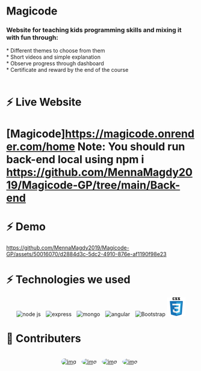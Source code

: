 # Magicode
<h3>Website for teaching kids programming skills and mixing it with fun through:</h3> 
* Different themes to choose from them
<br>
* Short videos and simple explanation
<br>
* Observe progress through dashboard 
<br>
* Certificate and reward by the end of the course
<br>
<br>
<h1>⚡ Live Website<h1>

[Magicode]https://magicode.onrender.com/home
Note: You should run back-end local using npm i
https://github.com/MennaMagdy2019/Magicode-GP/tree/main/Back-end


<h1>⚡ Demo</h1>

https://github.com/MennaMagdy2019/Magicode-GP/assets/50016070/d2884d3c-5dc2-4910-876e-af1190f98e23

<h1>⚡ Technologies we used </h1>
<div style="margin:auto;text-align:center">
<p align="center">

<img src="https://encrypted-tbn0.gstatic.com/images?q=tbn:ANd9GcSkKLHf_ltsmiHGta9OimtHcYJEl4tCcJKj9g&usqp=CAU" alt="node js" width="80" height="50" style="padding-right:10px"/>
<img src="https://encrypted-tbn0.gstatic.com/images?q=tbn:ANd9GcSKmtAv2G_LoVvYzVphgkaW6W1yj3z0tR7igw&usqp=CAU" alt="express" width="50" height="50" style="padding-right:10px"/>
<img src="https://encrypted-tbn0.gstatic.com/images?q=tbn:ANd9GcSzjPYEr8nIdxYVEHQeWOjiWqHHJ1ISnErtrg&usqp=CAU" alt="mongo" width="50" height="50" style="padding-right:10px"/>
  <img src="https://upload.wikimedia.org/wikipedia/commons/thumb/c/cf/Angular_full_color_logo.svg/1200px-Angular_full_color_logo.svg.png" alt="angular" width="50" height="50" style="padding-right:10px"/>
 <img src="https://encrypted-tbn0.gstatic.com/images?q=tbn:ANd9GcT4QmYBYjqj91Qzjxdz-SYCiv-sg6BdQ424ew&usqp=CAU" alt="Bootstrap" width="50" height="50"/>
 <img src="https://raw.githubusercontent.com/devicons/devicon/master/icons/css3/css3-original-wordmark.svg" alt="css3" width="50" height="50"/> 
  </p>
</div>

<h1>🤝 Contributers</h1>
<br>


<div style="margin:auto; text-align:center">
<a href="https://github.com/MennaMagdy2019" style="border-radius:50%; margin-right:10px;"><img src="https://avatars.githubusercontent.com/u/50016070?s=96&v=4" width="50px" height="50px" style="border-radius:50px" alt="img"></a>
<a href="https://github.com/Alaa-Mostafa" style="border-radius:50%; margin-right:10px;"><img src="https://avatars.githubusercontent.com/u/58535395?v=4" width="50px" height="50px" style="border-radius:100%" alt="img"></a>
<a href="https://github.com/Hadeer-Elsayed" style="border-radius:50%; margin-right:10px;"><img src="https://avatars.githubusercontent.com/u/119134893?v=4" width="50px" height="50px" style="border-radius:100%" alt="img"></a>
<a href="https://github.com/eng-AhmedMahmoud" style="border-radius:50%; margin-right:10px;"><img src="https://avatars.githubusercontent.com/u/78612108?v=4" width="50px" height="50px" style="border-radius:100%" alt="img"></a>
</div>




 





